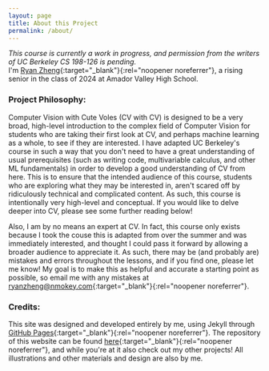 ```yaml
---
layout: page
title: About this Project
permalink: /about/
---
```

*This course is currently a work in progress, and permission from the writers of UC Berkeley CS 198-126 is pending.*  
I'm [Ryan Zheng](https://nmokey.com){:target="_blank"}{:rel="noopener noreferrer"}, a rising senior in the class of 2024 at Amador Valley High School.  

### Project Philosophy:
Computer Vision with Cute Voles (CV with CV) is designed to be a very broad, high-level introduction to the complex field of Computer Vision for students who are taking their first look at CV, and perhaps machine learning as a whole, to see if they are interested. I have adapted UC Berkeley's course in such a way that you don't need to have a great understanding of usual prerequisites (such as writing code, multivariable calculus, and other ML fundamentals) in order to develop a good understanding of CV from here. This is to ensure that the intended audience of this course, students who are exploring what they may be interested in, aren't scared off by ridiculously technical and complicated content. As such, this course is intentionally very high-level and conceptual. If you would like to delve deeper into CV, please see some further reading below!  

Also, I am by no means an expert at CV. In fact, this course only exists because I took the couse this is adapted from over the summer and was immediately interested, and thought I could pass it forward by allowing a broader audience to appreciate it. As such, there may be (and probably are) mistakes and errors throughout the lessons, and if you find one, please let me know! My goal is to make this as helpful and accurate a starting point as possible, so email me with any mistakes at [ryanzheng@nmokey.com](mailto:ryanzheng@nmokey.com){:target="_blank"}{:rel="noopener noreferrer"}.   

### Credits:
This site was designed and developed entirely by me, using Jekyll through [GitHub Pages](https://pages.github.com/){:target="_blank"}{:rel="noopener noreferrer"}. The repository of this website can be found [here](https://github.com/nmokey/CVwithCV){:target="_blank"}{:rel="noopener noreferrer"}, and while you're at it also check out my other projects! All illustrations and other materials and design are also by me.